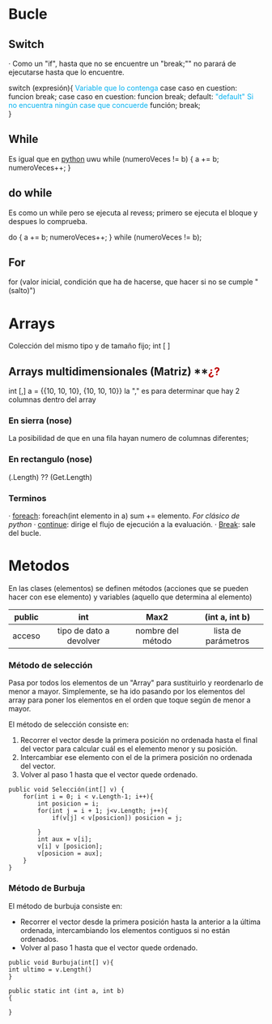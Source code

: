 # Bucle
## Switch
· Como un "if", hasta que no se encuentre un "break;"" no parará de ejecutarse hasta que lo encuentre.

switch (expresión){  <font color="#00b0f0">Variable que lo contenga</font>
case caso en cuestion:
	funcion 
	break;
case caso en cuestion:
	funcion 
	break;
default:    <font color="#00b0f0">"default" Si no encuentra ningún case que concuerde</font>
	función;
	break;    
}

## While
Es igual que en <u>python</u> uwu
while (numeroVeces != b) {
a += b;
numeroVeces++;
}

## do while
Es como un while pero se ejecuta al revess;
primero se ejecuta el bloque y despues lo comprueba.

do {
a += b;
numeroVeces++;
} while (numeroVeces != b);

## For
for (valor inicial, condición que ha de hacerse, que hacer si no se cumple "(salto)")


# Arrays
Colección del mismo tipo y de tamaño fijo;
int [ ] 
## Arrays multidimensionales (Matriz) **<font color="#c00000">¿?</font>
int [,] a = {{10, 10, 10}, {10, 10, 10}}
la "," es para determinar que hay 2 columnas dentro del array

### En sierra (nose)
La posibilidad de que en una fila hayan numero de columnas diferentes;
### En rectangulo (nose)

(.Length) ??
(Get.Length)
### Terminos
· <u>foreach</u>: foreach(int elemento in a) sum += elemento.  _For clásico de python_
· <u>continue</u>: dirige el flujo de ejecución a la evaluación.
· <u>Break</u>: sale del bucle.
# Metodos
En las clases (elementos) se definen métodos (acciones que se pueden hacer con ese elemento) y variables (aquello que determina al elemento)

| public |           int           |       Max2        |   (int a, int b)    |
|:------:|:-----------------------:|:-----------------:|:-------------------:|
| acceso | tipo de dato a devolver | nombre del método | lista de parámetros |

### Método de selección
Pasa por todos los elementos de un "Array" para sustituirlo y reordenarlo de menor a mayor. Simplemente, se ha ido pasando por los elementos del array para poner los elementos en  el orden que toque según de menor a mayor.

El método de selección consiste en: 
1. Recorrer el vector desde la primera  posición no ordenada  hasta el final del vector para calcular cuál es el elemento menor y su posición.
2. Intercambiar ese elemento con el de la primera posición no ordenada del vector.
3. Volver al paso 1 hasta que el vector quede ordenado.

```
public void Selección(int[] v) {
	for(int i = 0; i < v.Length-1; i++){
		int posicion = i;
		for(int j = i + 1; j<v.Length; j++){
			if(v[j] < v[posicion]) posicion = j;
			
		}
		int aux = v[i];
		v[i] v [posicion];
		v[posicion = aux];
	}
}
```
### Método de Burbuja
El método de burbuja consiste en: 
- Recorrer el vector desde la primera  posición hasta la anterior a la última ordenada, intercambiando los elementos contiguos si no están ordenados.
- Volver al paso 1 hasta que el vector quede ordenado.
```
public void Burbuja(int[] v){
int ultimo = v.Length()
}
```




```
public static int (int a, int b)
{ 
	
}
```